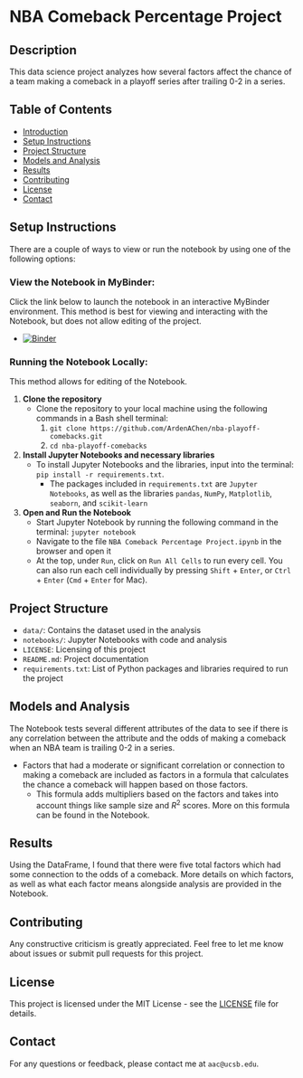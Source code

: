 # NBA Comeback Percentage Project

## Description
This data science project analyzes how several factors affect the chance of a team making a comeback in a playoff series after trailing 0-2 in a series.

## Table of Contents
* [Introduction](#nba-comeback-percentage-project)
* [Setup Instructions](#setup-instructions)
* [Project Structure](#project-structure)
* [Models and Analysis](#models-and-analysis)
* [Results](#results)
* [Contributing](#contributing)
* [License](#license)
* [Contact](#contact)

## Setup Instructions
There are a couple of ways to view or run the notebook by using one of the following options:

### **View the Notebook in MyBinder**:
Click the link below to launch the notebook in an interactive MyBinder environment. This method is best for viewing and interacting with the Notebook, but does not allow editing of the project.
* [![Binder](https://mybinder.org/badge_logo.svg)](https://mybinder.org/v2/gh/ArdenAChen/nba-playoff-comebacks/HEAD?filepath=notebooks/NBA%20Comeback%20Percentage%20Project.ipynb)

### **Running the Notebook Locally**:
This method allows for editing of the Notebook.
1. **Clone the repository**
   * Clone the repository to your local machine using the following commands in a Bash shell terminal:
     1. `git clone https://github.com/ArdenAChen/nba-playoff-comebacks.git`
     2. `cd nba-playoff-comebacks`
2. **Install Jupyter Notebooks and necessary libraries**
   * To install Jupyter Notebooks and the libraries, input into the terminal: `pip install -r requirements.txt`.
     * The packages included in `requirements.txt` are `Jupyter Notebooks`, as well as the libraries `pandas`, `NumPy`, `Matplotlib`, `seaborn`, and `scikit-learn`
3. **Open and Run the Notebook**
   * Start Jupyter Notebook by running the following command in the terminal: `jupyter notebook`
   * Navigate to the file `NBA Comeback Percentage Project.ipynb` in the browser and open it
   * At the top, under `Run`, click on `Run All Cells` to run every cell. You can also run each cell individually by pressing `Shift` + `Enter`, or `Ctrl` + `Enter` (`Cmd` + `Enter` for Mac).

## Project Structure
* `data/`: Contains the dataset used in the analysis
* `notebooks/`: Jupyter Notebooks with code and analysis
* `LICENSE`: Licensing of this project
* `README.md`: Project documentation
* `requirements.txt`: List of Python packages and libraries required to run the project

## Models and Analysis
The Notebook tests several different attributes of the data to see if there is any correlation between the attribute and the odds of making a comeback when an NBA team is trailing 0-2 in a series.
* Factors that had a moderate or significant correlation or connection to making a comeback are included as factors in a formula that calculates the chance a comeback will happen based on those factors.
  * This formula adds multipliers based on the factors and takes into account things like sample size and $R^2$ scores. More on this formula can be found in the Notebook.

## Results
Using the DataFrame, I found that there were five total factors which had some connection to the odds of a comeback. More details on which factors, as well as what each factor means alongside analysis are provided in the Notebook.

## Contributing
Any constructive criticism is greatly appreciated. Feel free to let me know about issues or submit pull requests for this project.

## License
This project is licensed under the MIT License - see the [LICENSE](LICENSE) file for details.

## Contact
For any questions or feedback, please contact me at `aac@ucsb.edu`.
